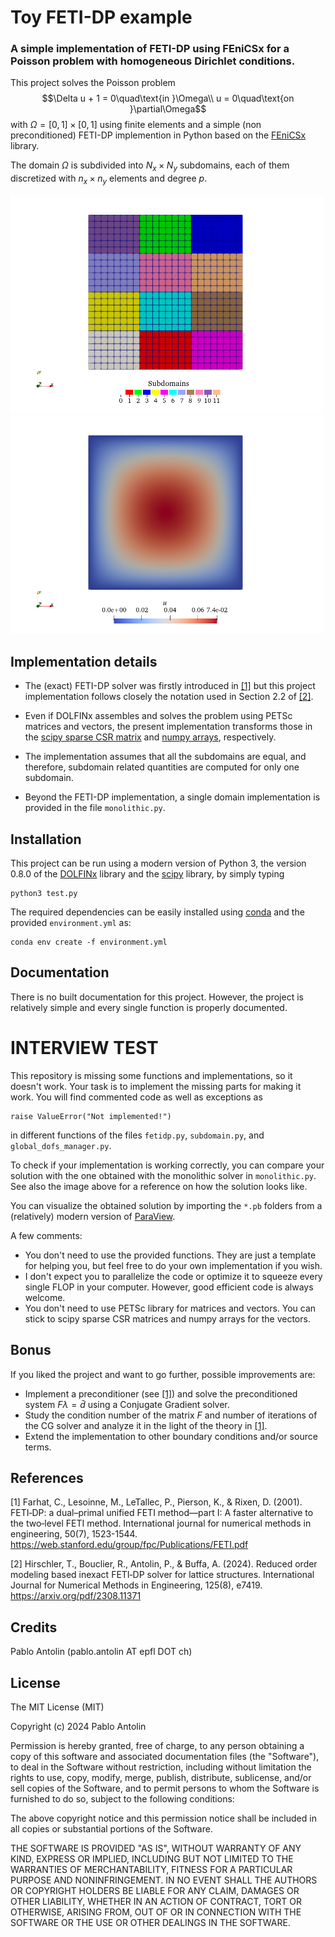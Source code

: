# Toy FETI-DP example
### A simple implementation of FETI-DP using FEniCSx for a Poisson problem with homogeneous Dirichlet conditions.

This project solves the Poisson problem
$$\Delta u + 1 = 0\quad\text{in }\Omega\\
u = 0\quad\text{on }\partial\Omega$$
with $\Omega=[0,1]\times[0,1]$ using finite elements and a simple (non preconditioned) FETI-DP implemention in Python based on the [FEniCSx](https://fenicsproject.org/documentation/) library.

The domain $\Omega$ is subdivided into $N_x\times N_y$ subdomains, each of them discretized with $n_x\times n_y$ elements and degree $p$.


<img src="subdomains.png" alt="drawing" width="500"/> <img src="solution.png" alt="drawing" width="500"/>

## Implementation details

* The (exact) FETI-DP solver was firstly introduced in [[1]](#1) but this project implementation follows closely the notation used in Section 2.2 of [[2]](#2).

* Even if DOLFINx assembles and solves the problem using PETSc matrices and vectors, the present implementation transforms those in the [scipy sparse CSR matrix](https://docs.scipy.org/doc/scipy/reference/generated/scipy.sparse.csr_matrix.html) and [numpy arrays](https://numpy.org/doc/stable/reference/generated/numpy.array.html), respectively.

* The implementation assumes that all the subdomains are equal, and therefore, subdomain related quantities are computed for only one subdomain.

* Beyond the FETI-DP implementation, a single domain implementation is provided in the file `monolithic.py`.

## Installation

This project can be run using a modern version of Python 3, the version 0.8.0 of the [DOLFINx](https://github.com/FEniCS/dolfinx) library and the [scipy](https://scipy.org) library, by simply typing
```
python3 test.py
```

The required dependencies can be easily installed using [conda](https://conda.io/projects/conda/en/latest/user-guide/install/index.html) and the provided `environment.yml` as:
```
conda env create -f environment.yml
```

## Documentation
There is no built documentation for this project. However, the project is relatively simple and every single function is properly documented.

# INTERVIEW TEST

This repository is missing some functions and implementations, so it doesn't work.
Your task is to implement the missing parts for making it work.
You will find commented code as well as exceptions as
```
raise ValueError("Not implemented!")
```
in different functions of the files `fetidp.py`, `subdomain.py`, and `global_dofs_manager.py`.

To check if your implementation is working correctly, you can compare your solution with the one obtained with the monolithic solver in `monolithic.py`. See also the image above for a reference on how the solution looks like.

You can visualize the obtained solution by importing the `*.pb` folders from a (relatively) modern version of [ParaView](https://www.paraview.org).

A few comments:
* You don't need to use the provided functions. They are just a template for helping you, but feel free to do your own implementation if you wish.
* I don't expect you to parallelize the code or optimize it to squeeze every single FLOP in your computer. However, good efficient code is always welcome.
* You don't need to use PETSc library for matrices and vectors. You can stick to scipy sparse CSR matrices and numpy arrays for the vectors.


## Bonus
If you liked the project and want to go further, possible improvements are:
* Implement a preconditioner (see [[1]](#1)) and solve the preconditioned system $F \lambda = \bar{d}$ using a Conjugate Gradient solver.
* Study the condition number of the matrix $F$ and number of iterations of the CG solver and analyze it in the light of the theory in [[1]](#1).
* Extend the implementation to other boundary conditions and/or source terms.
## References
<a id="1">[1]</a> 
Farhat, C., Lesoinne, M., LeTallec, P., Pierson, K., & Rixen, D. (2001).
FETI‐DP: a dual–primal unified FETI method—part I: A faster alternative to the two‐level FETI method.
International journal for numerical methods in engineering, 50(7), 1523-1544.
https://web.stanford.edu/group/fpc/Publications/FETI.pdf

<a id="2">[2]</a> 
Hirschler, T., Bouclier, R., Antolin, P., & Buffa, A. (2024).
Reduced order modeling based inexact FETI‐DP solver for lattice structures.
International Journal for Numerical Methods in Engineering, 125(8), e7419.
https://arxiv.org/pdf/2308.11371

 
## Credits
 
Pablo Antolin (pablo.antolin AT epfl DOT ch)
 
## License
 
The MIT License (MIT)

Copyright (c) 2024 Pablo Antolin

Permission is hereby granted, free of charge, to any person obtaining a copy of this software and associated documentation files (the "Software"), to deal in the Software without restriction, including without limitation the rights to use, copy, modify, merge, publish, distribute, sublicense, and/or sell copies of the Software, and to permit persons to whom the Software is furnished to do so, subject to the following conditions:

The above copyright notice and this permission notice shall be included in all copies or substantial portions of the Software.

THE SOFTWARE IS PROVIDED "AS IS", WITHOUT WARRANTY OF ANY KIND, EXPRESS OR IMPLIED, INCLUDING BUT NOT LIMITED TO THE WARRANTIES OF MERCHANTABILITY, FITNESS FOR A PARTICULAR PURPOSE AND NONINFRINGEMENT. IN NO EVENT SHALL THE AUTHORS OR COPYRIGHT HOLDERS BE LIABLE FOR ANY CLAIM, DAMAGES OR OTHER LIABILITY, WHETHER IN AN ACTION OF CONTRACT, TORT OR OTHERWISE, ARISING FROM, OUT OF OR IN CONNECTION WITH THE SOFTWARE OR THE USE OR OTHER DEALINGS IN THE SOFTWARE.